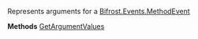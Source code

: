Represents arguments for a [Bifrost.Events.MethodEvent](Bifrost.Events.MethodEvent)

**Methods**
[GetArgumentValues](Bifrost.Events.MethodEventArguments.GetArgumentValues)
